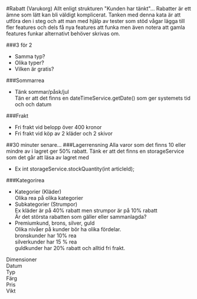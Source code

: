 #Rabatt (Varukorg)
Allt enligt strukturen "Kunden har tänkt"...
Rabatter är ett ämne som
lätt kan bli väldigt komplicerat. Tanken med denna kata är att utföra den i steg och att man med hjälp av tester som stöd vågar lägga till
fler features och dels få nya features att funka men även notera att
gamla features funkar alternativt behöver skrivas om. 

###3 för 2

- Samma typ?<br>
- Olika typer?<br>
- Vilken är gratis?<br>

###Sommarrea

- Tänk sommar/påsk/jul<br>
Tän er att det finns en dateTimeService.getDate()
som ger systemets tid och och datum 

###Frakt

- Fri frakt vid belopp över 400 kronor
- Fri frakt vid köp av 2 kläder och 2 skivor

##30 minuter senare...
###Lagerrensning
Alla varor som det finns 10 eller mindre av i lagret 
ger 50% rabatt. Tänk er att det finns en storageService
som det går att läsa av lagret med

- Ex int storageService.stockQuantity(int articleId);


###Kategorirea<br>
- Kategorier (Kläder)<br>
Olika rea på olika kategorier
- Subkategorier (Strumpor)<br>
Ex kläder är på 40% rabatt men strumpor är på 10% rabatt<br/>
Är det största rabatten som gäller eller sammanlagda?
- Premiumkund, brons, silver, guld<br>
Olika nivåer på kunder bör ha olika fördelar. <br/>
bronskunder har 10% rea <br/>
silverkunder har 15 % rea <br/>
guldkunder har 20% rabatt och alltid fri frakt.



Dimensioner<br>
	Datum<br>
	Typ<br>
	Färg<br>
	Pris<br>
	Vikt<br>